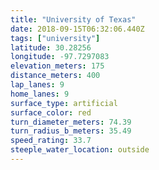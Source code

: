 ```yaml
---
title: "University of Texas"
date: 2018-09-15T06:32:06.440Z
tags: ["university"]
latitude: 30.28256
longitude: -97.7297083
elevation_meters: 175
distance_meters: 400
lap_lanes: 9
home_lanes: 9
surface_type: artificial
surface_color: red
turn_diameter_meters: 74.39
turn_radius_b_meters: 35.49
speed_rating: 33.7
steeple_water_location: outside
---
```


